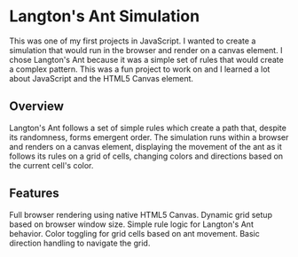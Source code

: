 # Langton's Ant Simulation
This was one of my first projects in JavaScript. I wanted to create a simulation that would run in the browser and render on a canvas element. I chose Langton's Ant because it was a simple set of rules that would create a complex pattern. This was a fun project to work on and I learned a lot about JavaScript and the HTML5 Canvas element. 

## Overview
Langton's Ant follows a set of simple rules which create a path that, despite its randomness, forms emergent order. The simulation runs within a browser and renders on a canvas element, displaying the movement of the ant as it follows its rules on a grid of cells, changing colors and directions based on the current cell's color.

## Features
Full browser rendering using native HTML5 Canvas.
Dynamic grid setup based on browser window size.
Simple rule logic for Langton's Ant behavior.
Color toggling for grid cells based on ant movement.
Basic direction handling to navigate the grid.